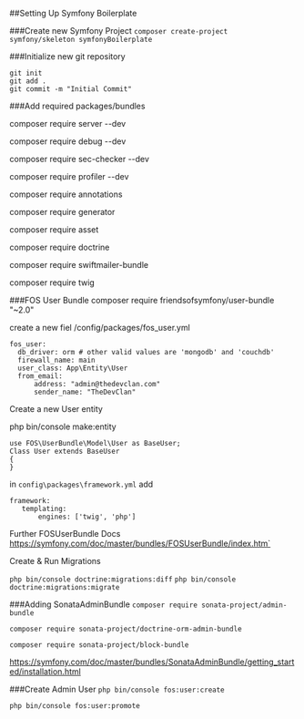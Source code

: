 ##Setting Up Symfony Boilerplate

###Create new Symfony Project
`composer create-project symfony/skeleton symfonyBoilerplate`

###Initialize new git repository
```
git init
git add .
git commit -m "Initial Commit"
```

###Add required packages/bundles

composer require server --dev

composer require debug --dev

composer require sec-checker --dev

composer require profiler --dev

composer require annotations

composer require generator

composer require asset

composer require doctrine

composer require swiftmailer-bundle

composer require twig

###FOS User Bundle
composer require friendsofsymfony/user-bundle "~2.0"

create a new fiel /config/packages/fos_user.yml
```
fos_user:
  db_driver: orm # other valid values are 'mongodb' and 'couchdb'
  firewall_name: main
  user_class: App\Entity\User
  from_email:
      address: "admin@thedevclan.com"
      sender_name: "TheDevClan"
```

Create a new User entity

php bin/console make:entity

```
use FOS\UserBundle\Model\User as BaseUser;
Class User extends BaseUser 
{
}
```

 in `config\packages\framework.yml` add
 
 ```
 framework:
    templating:
        engines: ['twig', 'php']
 ```
Further FOSUserBundle Docs
https://symfony.com/doc/master/bundles/FOSUserBundle/index.htm` 

Create & Run Migrations
 
`php bin/console doctrine:migrations:diff`
`php bin/console doctrine:migrations:migrate`
 
###Adding SonataAdminBundle
``composer require sonata-project/admin-bundle``

``composer require sonata-project/doctrine-orm-admin-bundle``

``composer require sonata-project/block-bundle``

https://symfony.com/doc/master/bundles/SonataAdminBundle/getting_started/installation.html

###Create Admin User
``php bin/console fos:user:create``

``php bin/console fos:user:promote``
 